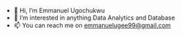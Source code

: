 - 👋 Hi, I’m Emmanuel Ugochukwu
- 👀 I’m interested in anything Data Analytics and Database
- 📫 You can reach me on emmanuelugee99@gmail.com

<!---
Hemax200/Hemax200 is a ✨ special ✨ repository because its `README.md` (this file) appears on your GitHub profile.
You can click the Preview link to take a look at your changes.
--->
